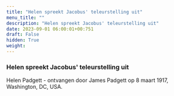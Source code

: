 ```yaml
---
title: "Helen spreekt Jacobus' teleurstelling uit"
menu_title: ""
description: "Helen spreekt Jacobus' teleurstelling uit"
date: 2023-09-01 06:00:01+00:751
draft: False
hidden: True
weight:
---
```

### Helen spreekt Jacobus' teleurstelling uit

Helen Padgett - ontvangen door James Padgett op 8 maart 1917, Washington, DC, USA.
